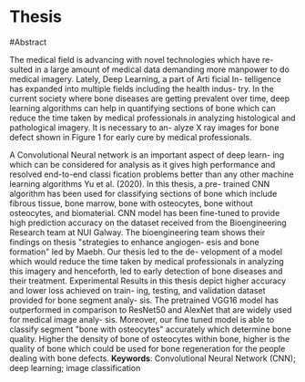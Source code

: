 # Thesis
#Abstract

The medical field is advancing with novel technologies which have re-
sulted in a large amount of medical data demanding more manpower
to do medical imagery. Lately, Deep Learning, a part of Arti ficial In-
telligence has expanded into multiple fields including the health indus-
try. In the current society where bone diseases are getting prevalent
over time, deep learning algorithms can help in quantifying sections
of bone which can reduce the time taken by medical professionals in
analyzing histological and pathological imagery. It is necessary to an-
alyze X ray images for bone defect shown in Figure 1 for early cure
by medical professionals.


A Convolutional Neural network is an important aspect of deep learn-
ing which can be considered for analysis as it gives high performance
and resolved end-to-end classi fication problems better than any other
machine learning algorithms Yu et al. (2020). In this thesis, a pre-
trained CNN algorithm has been used for classifying sections of bone
which include fibrous tissue, bone marrow, bone with osteocytes, bone
without osteocytes, and biomaterial. CNN model has been fine-tuned
to provide high prediction accuracy on the dataset received from the
Bioengineering Research team at NUI Galway. The bioengineering
team shows their findings on thesis "strategies to enhance angiogen-
esis and bone formation" led by Maebh. Our thesis led to the de-
velopment of a model which would reduce the time taken by medical
professionals in analyzing this imagery and henceforth, led to early
detection of bone diseases and their treatment. Experimental Results
in this thesis depict higher accuracy and lower loss achieved on train-
ing, testing, and validation dataset provided for bone segment analy-
sis. The pretrained VGG16 model has outperformed in comparison to
ResNet50 and AlexNet that are widely used for medical image analy-
sis. Moreover, our fine tuned model is able to classify segment "bone
with osteocytes" accurately which determine bone quality. Higher the
density of bone of osteocytes within bone, higher is the quality of bone
which could be used for bone regeneration for the people dealing with
bone defects.
**Keywords**: Convolutional Neural Network (CNN); deep learning;
image classification


